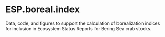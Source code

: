 # ESP.boreal.index

Data, code, and figures to support the calculation of borealization indices for inclusion in Ecosystem Status Reports for Bering Sea crab stocks. 
